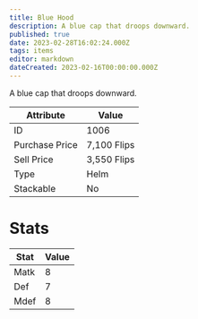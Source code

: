 ```yaml
---
title: Blue Hood
description: A blue cap that droops downward.
published: true
date: 2023-02-28T16:02:24.000Z
tags: items
editor: markdown
dateCreated: 2023-02-16T00:00:00.000Z
---
```


A blue cap that droops downward.

|Attribute|Value|
|-|-|
|ID|1006|
|Purchase Price|7,100 Flips|
|Sell Price|3,550 Flips|
|Type|Helm|
|Stackable|No|

# Stats
|Stat|Value|
|-|-|
|Matk|8|
|Def|7|
|Mdef|8|
